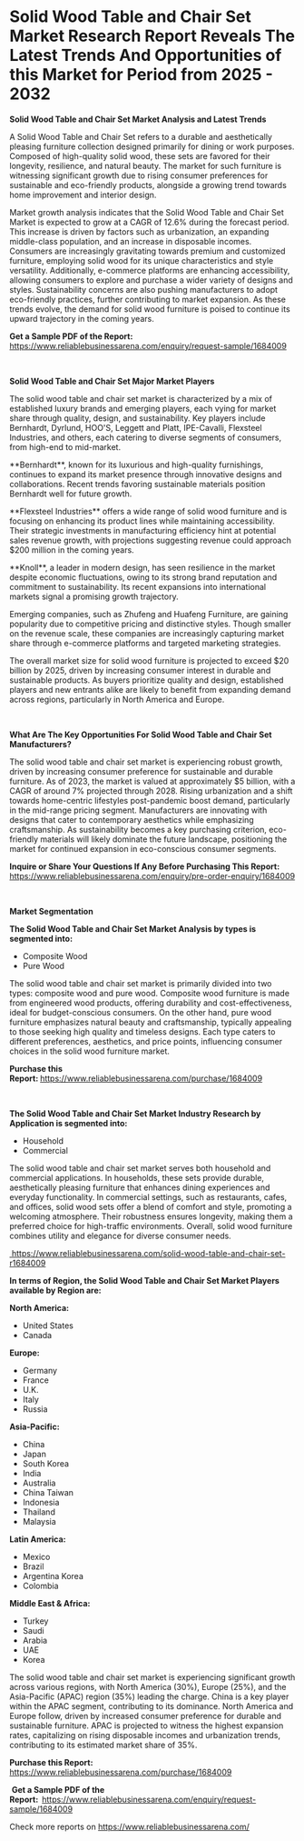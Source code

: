 <p><h1>Solid Wood Table and Chair Set Market Research Report Reveals The Latest Trends And Opportunities of this Market for Period from 2025 - 2032</h1></p><p><strong>Solid Wood Table and Chair Set Market Analysis and Latest Trends</strong></p>
<p><p>A Solid Wood Table and Chair Set refers to a durable and aesthetically pleasing furniture collection designed primarily for dining or work purposes. Composed of high-quality solid wood, these sets are favored for their longevity, resilience, and natural beauty. The market for such furniture is witnessing significant growth due to rising consumer preferences for sustainable and eco-friendly products, alongside a growing trend towards home improvement and interior design.</p><p>Market growth analysis indicates that the Solid Wood Table and Chair Set Market is expected to grow at a CAGR of 12.6% during the forecast period. This increase is driven by factors such as urbanization, an expanding middle-class population, and an increase in disposable incomes. Consumers are increasingly gravitating towards premium and customized furniture, employing solid wood for its unique characteristics and style versatility. Additionally, e-commerce platforms are enhancing accessibility, allowing consumers to explore and purchase a wider variety of designs and styles. Sustainability concerns are also pushing manufacturers to adopt eco-friendly practices, further contributing to market expansion. As these trends evolve, the demand for solid wood furniture is poised to continue its upward trajectory in the coming years.</p></p>
<p><strong>Get a Sample PDF of the Report:&nbsp;</strong> <a href="https://www.reliablebusinessarena.com/enquiry/request-sample/1684009?utm_campaign=3443&utm_medium=2&utm_source=Github&utm_content=ia&utm_term=05042025&utm_id=solid-wood-table-and-chair-set">https://www.reliablebusinessarena.com/enquiry/request-sample/1684009</a></p>
<p>&nbsp;</p>
<p><strong>Solid Wood Table and Chair Set Major Market Players</strong></p>
<p><p>The solid wood table and chair set market is characterized by a mix of established luxury brands and emerging players, each vying for market share through quality, design, and sustainability. Key players include Bernhardt, Dyrlund, HOO'S, Leggett and Platt, IPE-Cavalli, Flexsteel Industries, and others, each catering to diverse segments of consumers, from high-end to mid-market.</p><p>**Bernhardt**, known for its luxurious and high-quality furnishings, continues to expand its market presence through innovative designs and collaborations. Recent trends favoring sustainable materials position Bernhardt well for future growth.</p><p>**Flexsteel Industries** offers a wide range of solid wood furniture and is focusing on enhancing its product lines while maintaining accessibility. Their strategic investments in manufacturing efficiency hint at potential sales revenue growth, with projections suggesting revenue could approach $200 million in the coming years.</p><p>**Knoll**, a leader in modern design, has seen resilience in the market despite economic fluctuations, owing to its strong brand reputation and commitment to sustainability. Its recent expansions into international markets signal a promising growth trajectory.</p><p>Emerging companies, such as Zhufeng and Huafeng Furniture, are gaining popularity due to competitive pricing and distinctive styles. Though smaller on the revenue scale, these companies are increasingly capturing market share through e-commerce platforms and targeted marketing strategies.</p><p>The overall market size for solid wood furniture is projected to exceed $20 billion by 2025, driven by increasing consumer interest in durable and sustainable products. As buyers prioritize quality and design, established players and new entrants alike are likely to benefit from expanding demand across regions, particularly in North America and Europe.</p></p>
<p>&nbsp;</p>
<p><strong>What Are The Key Opportunities For Solid Wood Table and Chair Set Manufacturers?</strong></p>
<p><p>The solid wood table and chair set market is experiencing robust growth, driven by increasing consumer preference for sustainable and durable furniture. As of 2023, the market is valued at approximately $5 billion, with a CAGR of around 7% projected through 2028. Rising urbanization and a shift towards home-centric lifestyles post-pandemic boost demand, particularly in the mid-range pricing segment. Manufacturers are innovating with designs that cater to contemporary aesthetics while emphasizing craftsmanship. As sustainability becomes a key purchasing criterion, eco-friendly materials will likely dominate the future landscape, positioning the market for continued expansion in eco-conscious consumer segments.</p></p>
<p><strong>Inquire or Share Your Questions If Any Before Purchasing This Report:</strong> <a href="https://www.reliablebusinessarena.com/enquiry/pre-order-enquiry/1684009?utm_campaign=3443&utm_medium=2&utm_source=Github&utm_content=ia&utm_term=05042025&utm_id=solid-wood-table-and-chair-set">https://www.reliablebusinessarena.com/enquiry/pre-order-enquiry/1684009</a></p>
<p>&nbsp;</p>
<p><strong>Market Segmentation</strong></p>
<p><strong>The Solid Wood Table and Chair Set Market Analysis by types is segmented into:</strong></p>
<p><ul><li>Composite Wood</li><li>Pure Wood</li></ul></p>
<p><p>The solid wood table and chair set market is primarily divided into two types: composite wood and pure wood. Composite wood furniture is made from engineered wood products, offering durability and cost-effectiveness, ideal for budget-conscious consumers. On the other hand, pure wood furniture emphasizes natural beauty and craftsmanship, typically appealing to those seeking high quality and timeless designs. Each type caters to different preferences, aesthetics, and price points, influencing consumer choices in the solid wood furniture market.</p></p>
<p><strong>Purchase this Report:&nbsp;</strong><a href="https://www.reliablebusinessarena.com/purchase/1684009?utm_campaign=3443&utm_medium=2&utm_source=Github&utm_content=ia&utm_term=05042025&utm_id=solid-wood-table-and-chair-set">https://www.reliablebusinessarena.com/purchase/1684009</a></p>
<p>&nbsp;</p>
<p><strong>The Solid Wood Table and Chair Set Market Industry Research by Application is segmented into:</strong></p>
<p><ul><li>Household</li><li>Commercial</li></ul></p>
<p><p>The solid wood table and chair set market serves both household and commercial applications. In households, these sets provide durable, aesthetically pleasing furniture that enhances dining experiences and everyday functionality. In commercial settings, such as restaurants, cafes, and offices, solid wood sets offer a blend of comfort and style, promoting a welcoming atmosphere. Their robustness ensures longevity, making them a preferred choice for high-traffic environments. Overall, solid wood furniture combines utility and elegance for diverse consumer needs.</p></p>
<p><a href="https://www.reliablebusinessarena.com/solid-wood-table-and-chair-set-r1684009?utm_campaign=3443&utm_medium=2&utm_source=Github&utm_content=ia&utm_term=05042025&utm_id=solid-wood-table-and-chair-set">&nbsp;https://www.reliablebusinessarena.com/solid-wood-table-and-chair-set-r1684009</a></p>
<p><strong>In terms of Region, the Solid Wood Table and Chair Set Market Players available by Region are:</strong></p>
<p>
    <p> <strong> North America: </strong>
        <ul>
            <li>United States</li>
            <li>Canada</li>
        </ul>
        </p> 
    <p> <strong> Europe: </strong>
        <ul>
            <li>Germany</li>
            <li>France</li>
            <li>U.K.</li>
            <li>Italy</li>
            <li>Russia</li>
        </ul>
        </p> 
    <p> <strong> Asia-Pacific: </strong>
        <ul>
            <li>China</li>
            <li>Japan</li>
            <li>South Korea</li>
            <li>India</li>
            <li>Australia</li>
            <li>China Taiwan</li>
            <li>Indonesia</li>
            <li>Thailand</li>
            <li>Malaysia</li>
        </ul>
        </p> 
    <p> <strong> Latin America: </strong>
        <ul>
            <li>Mexico</li>
            <li>Brazil</li>
            <li>Argentina Korea</li>
            <li>Colombia</li>
        </ul>
        </p> 
    <p> <strong> Middle East & Africa: </strong>
        <ul>
            <li>Turkey</li>
            <li>Saudi</li>
            <li>Arabia</li>
            <li>UAE</li>
            <li>Korea</li>
        </ul>
    </p>
    </p>
<p><p>The solid wood table and chair set market is experiencing significant growth across various regions, with North America (30%), Europe (25%), and the Asia-Pacific (APAC) region (35%) leading the charge. China is a key player within the APAC segment, contributing to its dominance. North America and Europe follow, driven by increased consumer preference for durable and sustainable furniture. APAC is projected to witness the highest expansion rates, capitalizing on rising disposable incomes and urbanization trends, contributing to its estimated market share of 35%.</p></p>
<p><strong>Purchase this Report: </strong><a href="https://www.reliablebusinessarena.com/purchase/1684009?utm_campaign=3443&utm_medium=2&utm_source=Github&utm_content=ia&utm_term=05042025&utm_id=solid-wood-table-and-chair-set">https://www.reliablebusinessarena.com/purchase/1684009</a></p>
<p>&nbsp;<strong>Get a Sample PDF of the Report:&nbsp;&nbsp;</strong><a href="https://www.reliablebusinessarena.com/enquiry/request-sample/1684009?utm_campaign=3443&utm_medium=2&utm_source=Github&utm_content=ia&utm_term=05042025&utm_id=solid-wood-table-and-chair-set">https://www.reliablebusinessarena.com/enquiry/request-sample/1684009</a></p>
<p><strong></strong></p>
<p>Check more reports on <a href="https://www.reliablebusinessarena.com/?utm_campaign=3443&utm_medium=2&utm_source=Github&utm_content=ia&utm_term=05042025&utm_id=solid-wood-table-and-chair-set">https://www.reliablebusinessarena.com/</a></p>
